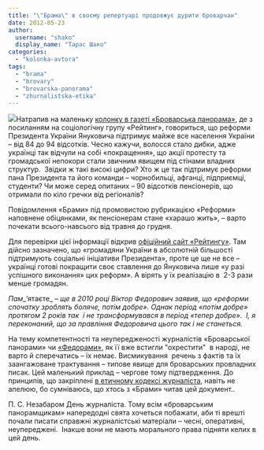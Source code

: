 ```yaml
---
title: "\"Брама\" в своєму репертуарі продовжує дурити броварчан"
date: 2012-05-23
author: 
  username: "shako"
  display_name: "Тарас Шако"
categories: 
  - "kolonka-avtora"
tags: 
  - "brama"
  - "brovary"
  - "brovarska-panorama"
  - "zhurnalistska-etika"
---
```


[![](https://mpz.brovary.org/wp-content/uploads/2012/05/panorama.jpg)](https://mpz.brovary.org/wp-content/uploads/2012/05/panorama.jpg)Натрапив на маленьку [колонку в газеті «Броварська панорама»](http://docs.pravo-znaty.org.ua/p1593/18.05.2012), де з посиланням на соціологічну групу «Рейтинг», говориться, що реформи Президента України Януковича підтримує майже все населення України – від 84 до 94 відсотків. Чесно кажучи, волосся стало дибки, адже українці так відчули на собі «покращення», що акції протесту та громадської непокори стали звичним явищем під стінами владних структур.  Звідки ж такі високі цифри? Хто ж це так підтримує реформи пана Президента та його команди – чорнобильці, афганці, підприємці, студенти? Чи може серед опитаних – 90 відсотків пенсіонерів, що отримали по кіло гречки від регіоналів?

Повідомлення «Брами» під промовистою рубрикацією «Реформи» наповнене обіцянками, як пенсіонерам стане «харашо жить», – варто почекати всього-навсього від травня до грудня.

Для перевірки цієї інформації відкрив [офіційний сайт «Рейтингу»](http://www.ratinggroup.com.ua/products/politic/data/entry/14001/). Там дійсно зазначено, що «громадяни України в абсолютній більшості підтримують соціальні ініціативи Президента», проте це ще не все – українці готові покращити своє ставлення до Януковича лише «у разі  успішного виконання» цих реформ». А вірять у їх реалізацію в  2-3 рази менше громадян.

_Пам__’ятаєте_ _– ще в 2010 році Віктор Федорович заявив, що «реформи спочатку зроблять боляче, потім добре». Однак період «потім добре» протягом 2 років так  і не трансформувався в період «тепер добре».  І, я переконаний, що за правління Федоровича цього так і не станеться._

На тему компетентності та неупередженості журналістів «Броварської панорами» чи [«Федорами»](https://mpz.brovary.org/brovarska-fedorama-abo-yak-rab-bozhiy-sergiy-vogon-blagodatniy-distavav/), як її вже встигли "охрестити"  в народі, не варто й сперечатись – їх немає. Висмикування  речень з фактів та їх заангажоване трактування – типове явище для броварських провладних писак. Цей маленький приклад – чергове тому підтвердження. До принципів, що закріплені [в етичному кодексі журналіста](http://uk.wikipedia.org/wiki/%D0%95%D1%82%D0%B8%D1%87%D0%BD%D0%B8%D0%B9_%D0%BA%D0%BE%D0%B4%D0%B5%D0%BA%D1%81_%D1%83%D0%BA%D1%80%D0%B0%D1%97%D0%BD%D1%81%D1%8C%D0%BA%D0%BE%D0%B3%D0%BE_%D0%B6%D1%83%D1%80%D0%BD%D0%B0%D0%BB%D1%96%D1%81%D1%82%D0%B0), навіть не апелюю, бо сумніваюсь, що хтось з «Брами» читав цей документ..

П. С. Незабаром День журналіста. Тому всім «броварським панорамщикам» напередодні свята хочеться побажати, аби ті врешті почали писати справжні журналістські матеріали – чесні, оперативні, неупереджені.  Інакше вони не мають морального права підняти келих в цей день.
